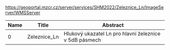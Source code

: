https://geoportal.mzcr.cz/server/services/SHM2022/Zeleznice_Ln/ImageServer/WMSServer

|Name|Title|Abstract|
|--|--|--|
|0|Zeleznice_Ln|Hlukový ukazatel Ln pro hlavní železnice v 5dB pásmech|
